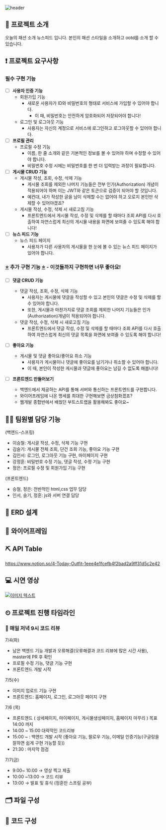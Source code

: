 ![header](https://capsule-render.vercel.app/api?type=waving&color=auto&height=200&section=header&text=Today%20Outfit&fontSize=70)

## 📍 프로젝트 소개

오늘의 패션 소개 뉴스피드 입니다. 본인의 패션 스타일을 소개하고 ootd를 소개 할 수 있습니다.

## ❗ 프로젝트 요구사항

### **필수 구현 기능**

- [ ]  **사용자 인증 기능**
    - 회원가입 기능
        - 새로운 사용자가 ID와 비밀번호의 형태로 서비스에 가입할 수 있어야 합니다.
            - 이 때, 비밀번호는 안전하게 암호화되어 저장되어야 합니다!
    - 로그인 및 로그아웃 기능
        - 사용자는 자신의 계정으로 서비스에 로그인하고 로그아웃할 수 있어야 합니다.
- [ ]  **프로필 관리**
    - 프로필 수정 기능
        - 이름, 한 줄 소개와 같은 기본적인 정보를 볼 수 있어야 하며 수정할 수 있어야 합니다.
        - 비밀번호 수정 시에는 비밀번호를 한 번 더 입력받는 과정이 필요합니다.
- [ ]  **게시물 CRUD 기능**
    - 게시물 작성, 조회, 수정, 삭제 기능
        - 게시물 조회를 제외한 나머지 기능들은 전부 인가(Authorization) 개념이 적용되어야 하며 이는 JWT와 같은 토큰으로 검증이 되어야 할 것입니다.
        - 예컨대, 내가 작성한 글을 남이 삭제할 수는 없어야 하고 오로지 본인만 삭제할 수 있어야겠죠?
    - 게시물 작성, 수정, 삭제 시 새로고침 기능
        - 프론트엔드에서 게시물 작성, 수정 및 삭제를 할 때마다 조회 API를 다시 호출하여 자연스럽게 최신의 게시물 내용을 화면에 보여줄 수 있도록 해야 합니다!
- [ ]  **뉴스 피드 기능**
    - 뉴스 피드 페이지
        - 사용자가 다른 사용자의 게시물을 한 눈에 볼 수 있는 뉴스 피드 페이지가 있어야 합니다.

### **[⭐](https://emojipedia.org/star/)** 추가 구현 기능 **[⭐](https://emojipedia.org/star/)** - 이것들까지 구현하면 너무 좋아요!

- [ ]  **댓글 CRUD 기능**
    - 댓글 작성, 조회, 수정, 삭제 기능
        - 사용자는 게시물에 댓글을 작성할 수 있고 본인의 댓글은 수정 및 삭제를 할 수 있어야 합니다.
        - 또한, 게시물과 마찬가지로 댓글 조회를 제외한 나머지 기능들은 인가(Authorization)개념이 적용되어야 합니다.
    - 댓글 작성, 수정, 삭제 시 새로고침 기능
        - 프론트엔드에서 댓글 작성, 수정 및 삭제를 할 때마다 조회 API를 다시 호출하여 자연스럽게 최신의 댓글 목록을 화면에 보여줄 수 있도록 해야 합니다!

- [ ]  **좋아요 기능**
    - 게시물 및 댓글 좋아요/좋아요 취소 기능
        - 사용자가 게시물이나 댓글에 좋아요를 남기거나 취소할 수 있어야 합니다.
        - 이 때, 본인이 작성한 게시물과 댓글에 좋아요는 남길 수 없도록 해봅니다!

- [ ]  **프론트엔드 만들어보기**
    - 백엔드에서 제공하는 API를 통해 서버와 통신하는 프론트엔드를 구현합니다.
    - 와이어프레임에 나온 명세를 최대한 구현해보면 금상첨화겠죠?
    - 웹개발 종합반에서 배웠던 부트스트랩을 활용해봐도 좋아요~


## 👩‍💻 팀원별 담당 기능
(백엔드-스프링)
- 이승철: 게시글 작성, 수정, 삭제 기능 구현
- 김슬기: 게시물 전체 조회, 단건 조회 기능, 좋아요 기능 구현
- 김인서: 로그인, 로그아웃 기능 구현, 마이페이지 구현
- 강정훈: 비밀번호 수정 기능, 댓글 작성, 수정 기능 구현
- 정은: 프로필 수정 및 회원가입 기능 구현

(프론트엔드)
- 승철, 정은: 전반적인 html,css 업무 담당
- 인서, 슬기, 정훈: js와 서버 연결 담당


## 🔗 ERD 설계


## 🎨 와이어프레임


## ⛏ API Table

https://www.notion.so/4-Today-Outfit-1eee4e1fcefb4f2bad2a9ff31d5c2e42


## 💻 시연 영상
[![이미지 텍스트](https://img.youtube.com/vi/zppCEXQvk04/0.jpg)](https://www.youtube.com/watch?v=zppCEXQvk04)



## ⏲ 프로젝트 진행 타임라인


### 📌 매일 저녁 9시 코드 리뷰

7/4(화)

- 남은 백엔드 기능 개발과 오류해결(오류해결과 코드 리뷰에 많은 시간 사용), master에 PR 후 확인
- 프로필 수정 기능, 댓글 기능 구현
- 프론트엔드 개발 시작

7/5(수)

- 이미지 업로드 기능 구현
- 프론트엔드: 홈페이지, 로그인, 로그아웃 페이지 구현

7/6 (목)

- 프론트엔드 ( 상세페이지, 마이페이지, 게시물생성페이지, 홈페이지 마무리 ) 목표 14:00 까지
- 14:00 ~ 15:00 대략적인 코드리뷰
- 15:00 ~ : 백엔드 개발 시작 (좋아요 기능, 팔로우 기능, 이메일 인증기능(구글링을 잘하면 쉽게 구현 가능할 듯))
- 21:30 : 마지막 점검

7/7(금)

- 9:00~ 10:00 → 영상 찍고 제출
- 10:00 ~13:00 → 코드 리뷰
- 13:00 → 발표 및 휴식 (정훈만 스프링 공부)

## 🗂️ 파일 구성


## 📄 코드 구성


